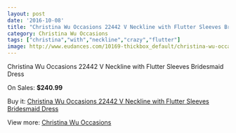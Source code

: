 ```yaml
---
layout: post
date: '2016-10-08'
title: "Christina Wu Occasions 22442 V Neckline with Flutter Sleeves Bridesmaid Dress"
category: Christina Wu Occasions
tags: ["christina","with","neckline","crazy","flutter"]
image: http://www.eudances.com/10169-thickbox_default/christina-wu-occasions-22442-v-neckline-with-flutter-sleeves-bridesmaid-dress.jpg
---
```

Christina Wu Occasions 22442 V Neckline with Flutter Sleeves Bridesmaid Dress

On Sales: **$240.99**
<a href="https://www.eudances.com/en/christina-wu-occasions/3331-christina-wu-occasions-22442-v-neckline-with-flutter-sleeves-bridesmaid-dress.html"><amp-img layout="responsive" width="600" height="600" src="//www.eudances.com/10169-thickbox_default/christina-wu-occasions-22442-v-neckline-with-flutter-sleeves-bridesmaid-dress.jpg" alt="Christina Wu Occasions 22442 V Neckline with Flutter Sleeves Bridesmaid Dress 0" /></a>
<a href="https://www.eudances.com/en/christina-wu-occasions/3331-christina-wu-occasions-22442-v-neckline-with-flutter-sleeves-bridesmaid-dress.html"><amp-img layout="responsive" width="600" height="600" src="//www.eudances.com/10170-thickbox_default/christina-wu-occasions-22442-v-neckline-with-flutter-sleeves-bridesmaid-dress.jpg" alt="Christina Wu Occasions 22442 V Neckline with Flutter Sleeves Bridesmaid Dress 1" /></a>
<a href="https://www.eudances.com/en/christina-wu-occasions/3331-christina-wu-occasions-22442-v-neckline-with-flutter-sleeves-bridesmaid-dress.html"><amp-img layout="responsive" width="600" height="600" src="//www.eudances.com/10171-thickbox_default/christina-wu-occasions-22442-v-neckline-with-flutter-sleeves-bridesmaid-dress.jpg" alt="Christina Wu Occasions 22442 V Neckline with Flutter Sleeves Bridesmaid Dress 2" /></a>
<a href="https://www.eudances.com/en/christina-wu-occasions/3331-christina-wu-occasions-22442-v-neckline-with-flutter-sleeves-bridesmaid-dress.html"><amp-img layout="responsive" width="600" height="600" src="//www.eudances.com/10172-thickbox_default/christina-wu-occasions-22442-v-neckline-with-flutter-sleeves-bridesmaid-dress.jpg" alt="Christina Wu Occasions 22442 V Neckline with Flutter Sleeves Bridesmaid Dress 3" /></a>

Buy it: [Christina Wu Occasions 22442 V Neckline with Flutter Sleeves Bridesmaid Dress](https://www.eudances.com/en/christina-wu-occasions/3331-christina-wu-occasions-22442-v-neckline-with-flutter-sleeves-bridesmaid-dress.html "Christina Wu Occasions 22442 V Neckline with Flutter Sleeves Bridesmaid Dress")

View more: [Christina Wu Occasions](https://www.eudances.com/en/59-christina-wu-occasions "Christina Wu Occasions")